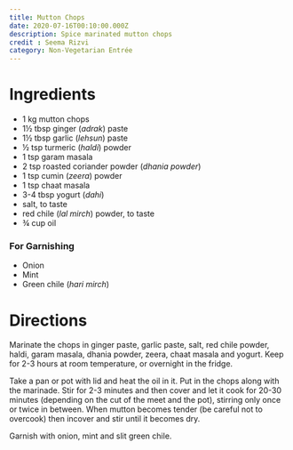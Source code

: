 ```yaml
---
title: Mutton Chops
date: 2020-07-16T00:10:00.000Z
description: Spice marinated mutton chops
credit : Seema Rizvi
category: Non-Vegetarian Entrée
---
```

# Ingredients
* 1 kg mutton chops
* 1½ tbsp ginger (_adrak_) paste
* 1½ tbsp garlic (_lehsun_) paste
* ½ tsp turmeric (_haldi_) powder
* 1 tsp garam masala
* 2 tsp roasted coriander powder (_dhania powder_)
* 1 tsp cumin (_zeera_) powder
* 1 tsp chaat masala
* 3-4 tbsp yogurt (_dahi_)
* salt, to taste
* red chile (_lal mirch_) powder, to taste
* ¾ cup oil

### For Garnishing
* Onion
* Mint
* Green chile (_hari mirch_)

# Directions
Marinate the chops in ginger paste, garlic paste, salt, red chile powder, haldi, garam masala, dhania powder, zeera, chaat masala and yogurt. Keep for 2-3 hours at room temperature, or overnight in the fridge.

Take a pan or pot with lid and heat the oil in it. Put in the chops along with the marinade. Stir for 2-3 minutes and then cover and let it cook for 20-30 minutes (depending on the cut of the meet and the pot), stirring only once or twice in between. When mutton becomes tender (be careful not to overcook) then incover and stir until it becomes dry.

Garnish with onion, mint and slit green chile.
